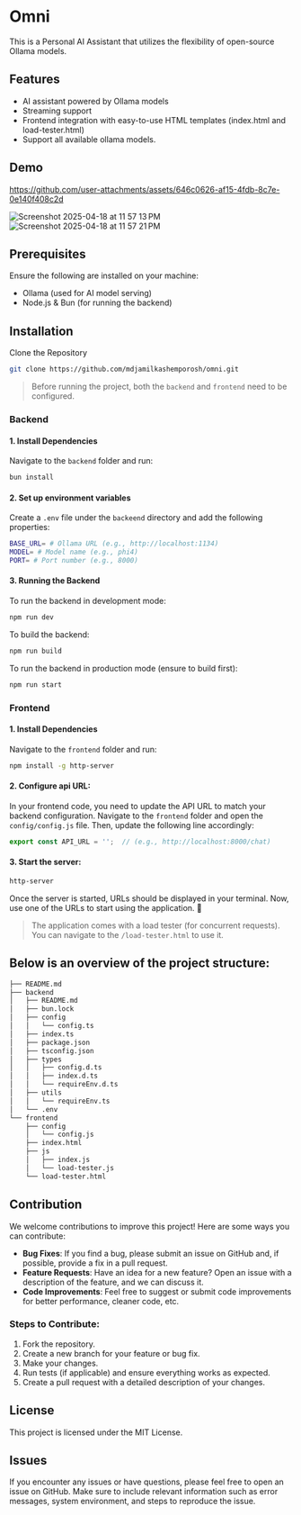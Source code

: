 # Omni
This is a Personal AI Assistant that utilizes the flexibility of open-source Ollama models.

## Features

- AI assistant powered by Ollama models
- Streaming support
- Frontend integration with easy-to-use HTML templates (index.html and load-tester.html)
- Support all available ollama models.
  
## Demo 

https://github.com/user-attachments/assets/646c0626-af15-4fdb-8c7e-0e140f408c2d

![Screenshot 2025-04-18 at 11 57 13 PM](https://github.com/user-attachments/assets/e1cc44b1-0cf2-47ea-ab45-6cb1dd68170e)
![Screenshot 2025-04-18 at 11 57 21 PM](https://github.com/user-attachments/assets/b64b83ce-6fd6-4d33-a749-bfe607f6aa5a)

## Prerequisites
Ensure the following are installed on your machine:

- Ollama (used for AI model serving)
- Node.js & Bun (for running the backend)

## Installation
Clone the Repository
```bash
git clone https://github.com/mdjamilkashemporosh/omni.git
```
> Before running the project, both the `backend` and `frontend` need to be configured.

### Backend
#### 1. Install Dependencies
   
Navigate to the `backend` folder and run: 
```bash
bun install 
```
#### 2. Set up environment variables
Create a `.env` file under the `backeend` directory and add the following properties:
```bash
BASE_URL= # Ollama URL (e.g., http://localhost:1134)
MODEL= # Model name (e.g., phi4)
PORT= # Port number (e.g., 8000)
```
#### 3. Running the Backend
To run the backend in development mode:
```bash
npm run dev
```
To build the backend:
```bash
npm run build
```
To run the backend in production mode (ensure to build first):
```bash
npm run start
```

### Frontend

#### 1. Install Dependencies

Navigate to the `frontend` folder and run: 
```bash
npm install -g http-server
```
#### 2. Configure api URL:
In your frontend code, you need to update the API URL to match your backend configuration. Navigate to the `frontend` folder and open the `config/config.js` file. Then, update the following line accordingly:

```js
export const API_URL = '';  // (e.g., http://localhost:8000/chat)
```
#### 3. Start the server:
```bash
http-server
```
Once the server is started, URLs should be displayed in your terminal. Now, use one of the URLs to start using the application. 🚀

> The application comes with a load tester (for concurrent requests). You can navigate to the `/load-tester.html` to use it.

## Below is an overview of the project structure: 
```bash
├── README.md
├── backend
│   ├── README.md
│   ├── bun.lock
│   ├── config
│   │   └── config.ts
│   ├── index.ts
│   ├── package.json
│   ├── tsconfig.json
│   ├── types
│   │   ├── config.d.ts
│   │   ├── index.d.ts
│   │   └── requireEnv.d.ts
│   ├── utils
│   │   └── requireEnv.ts
│   └── .env
└── frontend
    ├── config
    │   └── config.js
    ├── index.html
    ├── js
    │   ├── index.js
    │   └── load-tester.js
    └── load-tester.html
```

## Contribution

We welcome contributions to improve this project! Here are some ways you can contribute:

- **Bug Fixes**: If you find a bug, please submit an issue on GitHub and, if possible, provide a fix in a pull request.
- **Feature Requests**: Have an idea for a new feature? Open an issue with a description of the feature, and we can discuss it.
- **Code Improvements**: Feel free to suggest or submit code improvements for better performance, cleaner code, etc.

### Steps to Contribute:
1. Fork the repository.
2. Create a new branch for your feature or bug fix.
3. Make your changes.
4. Run tests (if applicable) and ensure everything works as expected.
5. Create a pull request with a detailed description of your changes.

## License

This project is licensed under the MIT License.

## Issues

If you encounter any issues or have questions, please feel free to open an issue on GitHub. Make sure to include relevant information such as error messages, system environment, and steps to reproduce the issue.
